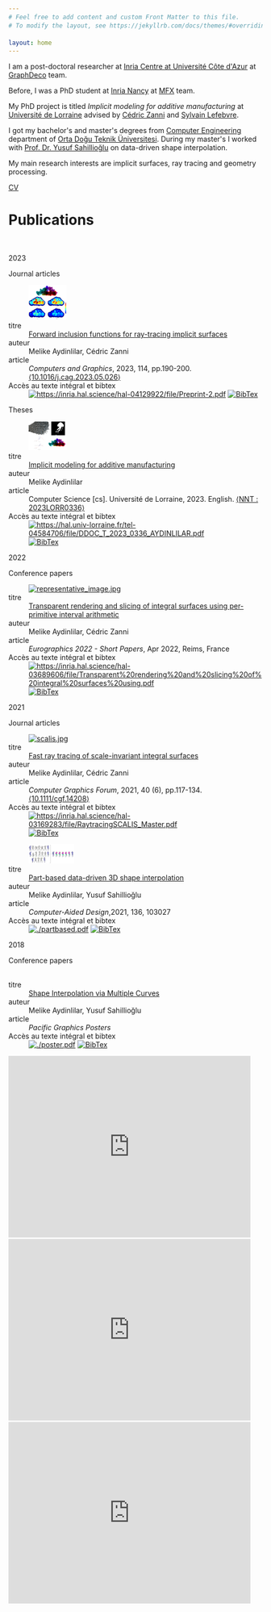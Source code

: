 ```yaml
---
# Feel free to add content and custom Front Matter to this file.
# To modify the layout, see https://jekyllrb.com/docs/themes/#overriding-theme-defaults

layout: home
---
```


[//]:  <img src="./img/webimage.png " height="200">
[//]: <img src="./img/eg_short.jpg " height="200"> 
[//]: <img src="./img/eg2.jpg " height="200"> 

I am a post-doctoral researcher at [Inria Centre at Université Côte d'Azur](https://www.inria.fr/en/inria-centre-universite-cote-azur) at [GraphDeco](https://team.inria.fr/graphdeco/) team.

Before, I was a PhD student at [Inria Nancy](https://www.inria.fr/en/centre-inria-nancy-grand-est) at [MFX](https://mfx.loria.fr/) team. 

My PhD project is titled *Implicit modeling for additive manufacturing* at [Université de Lorraine](https://www.univ-lorraine.fr/) advised by [Cédric Zanni](https://members.loria.fr/CZanni/) and [Sylvain Lefebvre](https://www.antexel.com/sylefeb/research). 

I got my bachelor's and master's degrees from [Computer Engineering](https://ceng.metu.edu.tr/) department of [Orta Doğu Teknik Üniversitesi](https://www.metu.edu.tr/). During my master's I worked with [Prof. Dr. Yusuf Sahillioğlu](https://user.ceng.metu.edu.tr/~ys/) on data-driven shape interpolation. 

My main research interests are implicit surfaces, ray tracing and geometry processing.

 [CV](/CV_Melike_Aydinlilar.pdf "download") 

# Publications 

<!---
<iframe id="pubIFrame" frameborder="0" width="100%" height="600px" border="1" src="https://haltools.inria.fr/Public/afficheRequetePubli.php?auteur_exp=aydinlilar&CB_auteur=oui&CB_titre=oui&CB_article=oui&CB_vignette=oui&langue=Anglais&tri_exp=annee_publi&tri_exp2=typdoc&tri_exp3=date_publi&ordre_aff=TA&Fen=Aff&css=https://haltools.inria.fr/css/VisuGen.css)"></iframe>

--->




<!---
<iframe id="pubIFrame" frameborder="0" width="100%" height="600px" border="1" src="hal.html" ></iframe>
--->



<head>
    <meta charset="UTF-8">
    <meta name="viewport" content="width=device-width, initial-scale=1.0">
    <title>My GitHub Pages Site</title>

    

<html xmlns='http://www.w3.org/1999/xhtml' xml:lang='fr' lang='fr'>
<head>
<meta name="robots" content="noindex, nofollow" />
<meta http-equiv="content-type" content= "text/html;charset=UTF-8" />
<meta http-equiv="Content-Language" content="fr" />
<link rel="stylesheet" type="text/css" href="../css/VisuGen.css" />
<link rel="stylesheet" type="text/css" href="https://haltools.inria.fr/css/VisuGen.css">

<link rel="stylesheet" type="text/css" href="https://haltools.inria.fr/css/VisuGen.css)&quot;&gt;&lt;/iframe&gt;" />
<!-- Piwik haltools.inria.fr-->
<script type="text/javascript">
  var _paq = _paq || [];
  _paq.push(['trackPageView']);
  _paq.push(['enableLinkTracking']);
  (function() {
    var u="//piwik.inria.fr/";
    _paq.push(['setTrackerUrl', u+'piwik.php']);
    _paq.push(['setSiteId', 25]);
    var d=document, g=d.createElement('script'), s=d.getElementsByTagName('script')[0];
    g.type='text/javascript'; g.async=true; g.defer=true; g.src=u+'piwik.js'; s.parentNode.insertBefore(g,s);
  })();
</script>
<noscript><p><img src="//piwik.inria.fr/piwik.php?idsite=25" style="border:0;" alt="" /></p></noscript>
<!-- End Piwik Code -->

<title>Publications HAL de  aydinlilar</title>
</head>
<body>
<div id="res_script">


 
<p class='Rubrique'>2023</p>
<p class='SousRubrique'>Journal articles</p>
<dl class='NoticeResAvecVignette'>
<dd class='Vignette'>
<a href="./img/teaser.png" target="_blank">
<img class="VignetteImg" border="0" src="./img/teaser_small.png" alt="representative_image.jpg" /></a></dd>
<dt class="ChampResAvecVignette">titre</dt><dd class="ValeurResAvecVignette Titre"><a href="https://melikea.github.io/forwardinclusion/" target="_blank" >Forward inclusion functions for ray-tracing implicit surfaces</a></dd>
<dt class="ChampResAvecVignette">auteur</dt><dd class="ValeurResAvecVignette Auteurs">Melike Aydinlilar, Cédric Zanni</dd>
<dt class="ChampResAvecVignette">article</dt><dd class="ValeurResAvecVignette article"><i>Computers and Graphics</i>, 2023, 114, pp.190-200. <a target="_blank" href="https://dx.doi.org/10.1016/j.cag.2023.05.026">&#x27E8;10.1016/j.cag.2023.05.026&#x27E9;</a></dd>
<dt class="ChampResAvecVignette">Accès au texte intégral et bibtex</dt>
<dd class="ValeurResAvecVignette Fichier_joint">
<a href="https://inria.hal.science/hal-04129922/file/Preprint-2.pdf"  target="_blank">
<img alt="https://inria.hal.science/hal-04129922/file/Preprint-2.pdf" src="https://haltools.inria.fr/images/Haltools_pdf.png" border="0" title="https://inria.hal.science/hal-04129922/file/Preprint-2.pdf" /></a>
<span class="LienBibtexACoteFulltext"><a href="https://inria.hal.science/hal-04129922v2/bibtex" target="_self">
<img alt="BibTex" src="https://haltools.inria.fr/images/Haltools_bibtex3.png" border="0"  title="BibTex" /></a>
</span></dd>
</dl>


 
<p class='SousRubrique'>Theses</p>
<dl class='NoticeResAvecVignette'>
<dd class='Vignette'>
<a href="./img/thesis.png" target="_blank">
<img class="VignetteImg" border="0" src="./img/thesis_small.png" alt="" /></a></dd>
<dt class="ChampResAvecVignette">titre</dt><dd class="ValeurResAvecVignette Titre"><a href="https://hal.univ-lorraine.fr/tel-04584706v1" target="_blank" >Implicit modeling for additive manufacturing</a></dd>
<dt class="ChampResAvecVignette">auteur</dt><dd class="ValeurResAvecVignette Auteurs">Melike Aydinlilar</dd>
<dt class="ChampResAvecVignette">article</dt><dd class="ValeurResAvecVignette article">Computer Science [cs]. Université de Lorraine, 2023. English. <a target="_blank" href="https://www.theses.fr/2023LORR0336">&#x27E8;NNT : 2023LORR0336&#x27E9;</a></dd>
<dt class="ChampResAvecVignette">Accès au texte intégral et bibtex</dt>
<dd class="ValeurResAvecVignette Fichier_joint">
<a href="https://hal.univ-lorraine.fr/tel-04584706/file/DDOC_T_2023_0336_AYDINLILAR.pdf"  target="_blank">
<img alt="https://hal.univ-lorraine.fr/tel-04584706/file/DDOC_T_2023_0336_AYDINLILAR.pdf" src="https://haltools.inria.fr/images/Haltools_pdf.png" border="0" title="https://hal.univ-lorraine.fr/tel-04584706/file/DDOC_T_2023_0336_AYDINLILAR.pdf" /></a>
<span class="LienBibtexACoteFulltext"><a href="https://hal.univ-lorraine.fr/tel-04584706v1/bibtex" target="_self">
<img alt="BibTex" src="https://haltools.inria.fr/images/Haltools_bibtex3.png" border="0"  title="BibTex" /></a>
</span></dd>
</dl>


<p class='Rubrique'>2022</p>
<p class='SousRubrique'>Conference papers</p>
<dl class='NoticeResAvecVignette'>
<dd class='Vignette'>
<a href="https://inria.hal.science/hal-03689606/file/representative_image.jpg" target="_blank">
<img class="VignetteImg" border="0" src="https://thumb.ccsd.cnrs.fr/9039926/thumb/little" alt="representative_image.jpg" /></a></dd>
<dt class="ChampResAvecVignette">titre</dt><dd class="ValeurResAvecVignette Titre"><a href="https://inria.hal.science/hal-03689606v1" target="_blank" >Transparent rendering and slicing of integral surfaces using per-primitive interval arithmetic</a></dd>
<dt class="ChampResAvecVignette">auteur</dt><dd class="ValeurResAvecVignette Auteurs">Melike Aydinlilar, Cédric Zanni</dd>
<dt class="ChampResAvecVignette">article</dt><dd class="ValeurResAvecVignette article"><i>Eurographics 2022 - Short Papers</i>, Apr 2022, Reims, France</dd>
<dt class="ChampResAvecVignette">Accès au texte intégral et bibtex</dt>
<dd class="ValeurResAvecVignette Fichier_joint">
<a href="https://inria.hal.science/hal-03689606/file/Transparent%20rendering%20and%20slicing%20of%20integral%20surfaces%20using.pdf"  target="_blank">
<img alt="https://inria.hal.science/hal-03689606/file/Transparent%20rendering%20and%20slicing%20of%20integral%20surfaces%20using.pdf" src="https://haltools.inria.fr/images/Haltools_pdf.png" border="0" title="https://inria.hal.science/hal-03689606/file/Transparent%20rendering%20and%20slicing%20of%20integral%20surfaces%20using.pdf" /></a>
<span class="LienBibtexACoteFulltext"><a href="https://inria.hal.science/hal-03689606v1/bibtex" target="_self">
<img alt="BibTex" src="https://haltools.inria.fr/images/Haltools_bibtex3.png" border="0"  title="BibTex" /></a>
</span></dd>
</dl>


<p class='Rubrique'>2021</p>
<p class='SousRubrique'>Journal articles</p>
<dl class='NoticeResAvecVignette'>
<dd class='Vignette'>
<a href="https://inria.hal.science/hal-03169283/file/scalis.jpg" target="_blank">
<img class="VignetteImg" border="0" src="https://thumb.ccsd.cnrs.fr/8833275/thumb/little" alt="scalis.jpg" /></a></dd>
<dt class="ChampResAvecVignette">titre</dt><dd class="ValeurResAvecVignette Titre"><a href="https://inria.hal.science/hal-03169283v1" target="_blank" >Fast ray tracing of scale-invariant integral surfaces</a></dd>
<dt class="ChampResAvecVignette">auteur</dt><dd class="ValeurResAvecVignette Auteurs">Melike Aydinlilar, Cédric Zanni</dd>
<dt class="ChampResAvecVignette">article</dt><dd class="ValeurResAvecVignette article"><i>Computer Graphics Forum</i>, 2021, 40 (6), pp.117-134. <a target="_blank" href="https://dx.doi.org/10.1111/cgf.14208">&#x27E8;10.1111/cgf.14208&#x27E9;</a></dd>
<dt class="ChampResAvecVignette">Accès au texte intégral et bibtex</dt>
<dd class="ValeurResAvecVignette Fichier_joint">
<a href="https://inria.hal.science/hal-03169283/file/RaytracingSCALIS_Master.pdf"  target="_blank">
<img alt="https://inria.hal.science/hal-03169283/file/RaytracingSCALIS_Master.pdf" src="https://haltools.inria.fr/images/Haltools_pdf.png" border="0" title="https://inria.hal.science/hal-03169283/file/RaytracingSCALIS_Master.pdf" /></a>
<span class="LienBibtexACoteFulltext"><a href="https://inria.hal.science/hal-03169283v1/bibtex" target="_self">
<img alt="BibTex" src="https://haltools.inria.fr/images/Haltools_bibtex3.png" border="0"  title="BibTex" /></a>
</span></dd>
</dl>

<dl class='NoticeResAvecVignette'>
<dd class='Vignette'>
<a href="./img/partbased.png" target="_blank">
<img class="VignetteImg" border="0" src="./img/partbasedsmall.png" alt="" /></a></dd>
<dt class="ChampResAvecVignette">titre</dt><dd class="ValeurResAvecVignette Titre"><a href="https://doi.org/10.1016/j.cad.2021.103027" target="_blank" >Part-based data-driven 3D shape interpolation</a></dd>
<dt class="ChampResAvecVignette">auteur</dt><dd class="ValeurResAvecVignette Auteurs">Melike Aydinlilar, Yusuf Sahillioğlu</dd> 
<dt class="ChampResAvecVignette">article</dt><dd class="ValeurResAvecVignette article"><i>Computer-Aided Design</i>,2021,  136, 103027 <a target="_blank" href="https://doi.org/10.1016/j.cad.2021.103027"></a></dd>
<dt class="ChampResAvecVignette">Accès au texte intégral et bibtex</dt>
<dd class="ValeurResAvecVignette Fichier_joint">
<a href="./partbased.pdf"  target="_blank">
<img alt= "./partbased.pdf" src="https://haltools.inria.fr/images/Haltools_pdf.png" border="0" title="./partbased.pdf" /></a>
<span class="LienBibtexACoteFulltext"><a href="./partbased.txt" target="_self">
<img alt="BibTex" src="https://haltools.inria.fr/images/Haltools_bibtex3.png" border="0"  title="BibTex" /></a>
</span></dd>
</dl>


<p class='Rubrique'>2018</p>
<p class='SousRubrique'>Conference papers</p>

<dl class='NoticeResAvecVignette'>
<dd class='Vignette'>
<a href="./img/poster.png" target="_blank">
<img class="VignetteImg" border="0" src="./img/postersmall.png" alt="" /></a></dd>
<dt class="ChampResAvecVignette">titre</dt><dd class="ValeurResAvecVignette Titre"><a href="https://doi.org/10.2312/PG.20181292" target="_blank" >Shape Interpolation via Multiple Curves</a></dd>
<dt class="ChampResAvecVignette">auteur</dt><dd class="ValeurResAvecVignette Auteurs">Melike Aydinlilar, Yusuf Sahillioğlu</dd> 
<dt class="ChampResAvecVignette">article</dt><dd class="ValeurResAvecVignette article"><i>Pacific Graphics Posters</i> <a target="_blank" href="https://doi.org/10.2312/PG.20181292"></a></dd>
<dt class="ChampResAvecVignette">Accès au texte intégral et bibtex</dt>
<dd class="ValeurResAvecVignette Fichier_joint">
<a href="./poster.pdf"  target="_blank">
<img alt= "./poster.pdf" src="https://haltools.inria.fr/images/Haltools_pdf.png" border="0" title="./poster.pdf" /></a>
<span class="LienBibtexACoteFulltext"><a href="./poster.txt" target="_self">
<img alt="BibTex" src="https://haltools.inria.fr/images/Haltools_bibtex3.png" border="0"  title="BibTex" /></a>
</span></dd>
</dl>

</div>
</body>
</html>


   
    
</head>

<!---

|[<img src="./img/partbasedsmall.png " width="100%">](./img/partbased.png )| Aydınlılar, M., & Sahillioğlu, Y. (2021). Part-based data-driven 3D shape interpolation. Computer-Aided Design, 136, 103027. [https://doi.org/10.1016/j.cad.2021.103027](https://doi.org/10.1016/j.cad.2021.103027)|

|Sahillioglu, Y., & Aydinlilar, M. (2018). Shape Interpolation via Multiple Curves. Pacific Graphics Posters. [https://doi.org/10.2312/PG.20181292](https://doi.org/10.2312/PG.20181292)|

--->

<iframe
    width="480"
    height="360"
    src="https://www.youtube.com/embed/l3Tx99HHBzg?mute=1"
    frameborder="0"
    allow="autoplay; encrypted-media"
    allowfullscreen
>
</iframe>

<iframe
    width="480"
    height="360"
    src="https://www.youtube.com/embed/CFFOvIGC_YY?mute=1"
    frameborder="0"
    allow="autoplay; encrypted-media"
    allowfullscreen
>
</iframe>

<iframe
    width="480"
    height="360"
    src="https://www.youtube.com/embed/c1tcX2VgJOk"
    frameborder="0"
    allow="autoplay; encrypted-media"
    allowfullscreen
>
</iframe>






